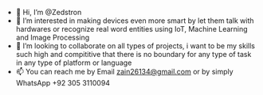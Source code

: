 - 👋 Hi, I’m @Zedstron
- 👀 I’m interested in making devices even more smart by let them talk with hardwares or recognize real word entities using IoT, Machine Learning and Image Processing
- 💞️ I’m looking to collaborate on all types of projects, i want to be my skills such high and compititive that there is no boundary for any type of task in any type of platform or language
- 📫 You can reach me by Email zain26134@gmail.com or by simply WhatsApp +92 305 3110094
